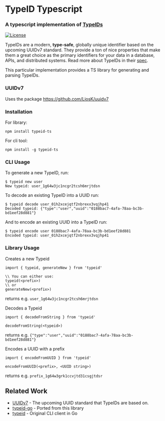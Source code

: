 # TypeID Typescript
### A typescript implementation of [TypeIDs](https://github.com/jetpack-io/typeid)
[![License](https://img.shields.io/badge/License-Apache_2.0-blue.svg)](https://opensource.org/licenses/Apache-2.0)

TypeIDs are a modern, **type-safe**, globally unique identifier based on the upcoming
UUIDv7 standard. They provide a ton of nice properties that make them a great choice
as the primary identifiers for your data in a database, APIs, and distributed systems.
Read more about TypeIDs in their [spec](https://github.com/jetpack-io/typeid).

This particular implementation provides a TS library for generating and parsing TypeIDs.

### UUIDv7
Uses the package https://github.com/LiosK/uuidv7

### Installation
For library:
```
npm install typeid-ts
```

For cli tool:
```
npm install -g typeid-ts
```

### CLI Usage
To generate a new TypeID, run:

```console
$ typeid new user
New typeid: user_1g64w3jc1ncgr2tcsh6mrjtdsn
```

To decode an existing TypeID into a UUID run:

```console
$ typeid decode user_01h2xcejqtf2nbrexx3vqjhp41
Decoded typeid: {"type":"user","uuid":"0188bac7-4afa-78aa-bc3b-bd1eef28d881"}
```

And to encode an existing UUID into a TypeID run:

```console
$ typeid encode user 0188bac7-4afa-78aa-bc3b-bd1eef28d881
Encoded typeid: user_01h2xcejqtf2nbrexx3vqjhp41
```

### Library Usage
Creates a new Typeid
```
import { typeid, generateNew } from 'typeid'

\\ You can either use:
typeid(<prefix>)
\\ or
generateNew(<prefix>)
```
returns e.g. `user_1g64w3jc1ncgr2tcsh6mrjtdsn`

Decodes a Typeid
```
import { decodeFromString } from 'typeid'

decodeFromString(<typeid>)
```
returns e.g. `{"type":"user","uuid":"0188bac7-4afa-78aa-bc3b-bd1eef28d881"}`

Encodes a UUID with a prefix
```
import { encodeFromUUID } from 'typeid'

encodeFromUUID(<prefix>, <UUID string>)
```
returns e.g. `prefix_1g64w3grk1ccvjtd31csgjtdsr`


## Related Work
+ [UUIDv7](https://www.ietf.org/archive/id/draft-peabody-dispatch-new-uuid-format-04.html#name-uuid-version-7) - The upcoming UUID standard that TypeIDs are based on.
+ [typeid-go](https://github.com/jetpack-io/typeid-go) - Ported from this library
+ [typeid](https://github.com/jetpack-io/typeid) - Original CLI client in Go
